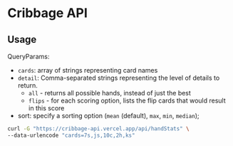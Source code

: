 # Cribbage API

## Usage

QueryParams:

- `cards`: array of strings representing card names
- `detail`: Comma-separated strings representing the level of details to return.
  - `all` - returns all possible hands, instead of just the best
  - `flips` - for each scoring option, lists the flip cards that would result in this score
- sort: specify a sorting option (`mean` (default), `max`, `min`, `median`);

```bash
curl -G "https://cribbage-api.vercel.app/api/handStats" \
--data-urlencode "cards=7s,js,10c,2h,ks"
```
